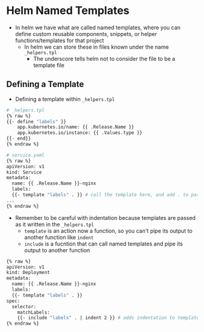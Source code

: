 <h1>Helm Named Templates</h1>
 
* In helm we have what are called named templates, where you can define custom reusable components, snippets, or helper functions/templates for that project
  - In helm we can store these in files known under the name `_helpers.tpl`
    * The underscore tells helm not to consider the file to be a template file

<h2>Defining a Template</h2>
 
* Defining a template within `_helpers.tpl`

```bash
# _helpers.tpl
{% raw %}
{{- define "labels" }}
    app.kubernetes.io/name: {{ .Release.Name }}
    app.kubernetes.io/instance: {{ .Values.type }}
{{- end}}
{% endraw %}
```

```bash
# service.yaml
{% raw %}
apiVersion: v1
kind: Service
metadata:
  name: {{ .Release.Name }}-nginx
  labels:
  {{- template "labels" . }} # call the template here, and add . to pass current scope to template
...
{% endraw %}
```

* Remember to be careful with indentation because templates are passed as it written in the `_helpers.tpl`
  - `template` is an action now a function, so you can't pipe its output to another function like `indent`
  - `include` is a fucntion that can call named templates and pipe its output to another function

```bash
{% raw %}
apiVersion: v1
kind: Deployment
metadata:
  name: {{ .Release.Name }}-nginx
  labels:
  {{- template "labels" . }}
spec:
  selector:
    matchLabels: 
    {{- include "labels" . | indent 2 }} # adds indentation to template
{% endraw %}
```

